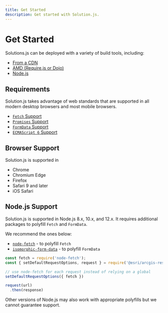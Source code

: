 ```yaml
---
title: Get Started
description: Get started with Solution.js.
---
```


# Get Started

Solutions.js can be deployed with a variety of build tools, including:

* [From a CDN](./from-a-cdn/)
* [AMD (Require.js or Dojo)](./amd-requirejs-dojo/)
* [Node.js](./node/)

## Requirements

Solution.js takes advantage of web standards that are supported in all modern desktop browsers and most mobile browsers.

* [`Fetch` Support](https://caniuse.com/#feat=fetch)
* [`Promises` Support](https://caniuse.com/#feat=promises)
* [`FormData` Support](https://caniuse.com/#feat=xhr2)
* [`ECMAScript 6` Support](https://caniuse.com/#feat=es6)

## Browser Support

Solution.js is supported in

* Chrome
* Chromium Edge
* Firefox
* Safari 9 and later
* iOS Safari

## Node.js Support

Solution.js is supported in Node.js 8.x, 10.x, and 12.x. It requires additional packages to polyfill `Fetch` and `FormData`.

We recommend the ones below:

* [`node-fetch`](https://github.com/bitinn/node-fetch) - to polyfill `Fetch`
* [`isomorphic-form-data`](https://github.com/form-data/isomorphic-form-data) - to polyfill `FormData`

```js
const fetch = require('node-fetch');
const { setDefaultRequestOptions, request } = require('@esri/arcgis-rest-request');

// use node-fetch for each request instead of relying on a global
setDefaultRequestOptions({ fetch })

request(url)
  .then(response)
```
Other versions of Node.js may also work with appropriate polyfills but we cannot guarantee support.